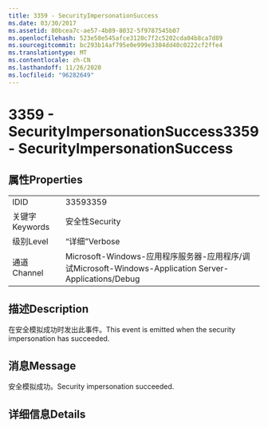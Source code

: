 ```yaml
---
title: 3359 - SecurityImpersonationSuccess
ms.date: 03/30/2017
ms.assetid: 80bcea7c-ae57-4b89-8032-5f9787545b07
ms.openlocfilehash: 523e58e545afce3120c7f2c5202cda04b8ca7d89
ms.sourcegitcommit: bc293b14af795e0e999e3304dd40c0222cf2ffe4
ms.translationtype: MT
ms.contentlocale: zh-CN
ms.lasthandoff: 11/26/2020
ms.locfileid: "96282649"
---
```

# <a name="3359---securityimpersonationsuccess"></a><span data-ttu-id="18f30-102">3359 - SecurityImpersonationSuccess</span><span class="sxs-lookup"><span data-stu-id="18f30-102">3359 - SecurityImpersonationSuccess</span></span>

## <a name="properties"></a><span data-ttu-id="18f30-103">属性</span><span class="sxs-lookup"><span data-stu-id="18f30-103">Properties</span></span>  
  
|||  
|-|-|  
|<span data-ttu-id="18f30-104">ID</span><span class="sxs-lookup"><span data-stu-id="18f30-104">ID</span></span>|<span data-ttu-id="18f30-105">3359</span><span class="sxs-lookup"><span data-stu-id="18f30-105">3359</span></span>|  
|<span data-ttu-id="18f30-106">关键字</span><span class="sxs-lookup"><span data-stu-id="18f30-106">Keywords</span></span>|<span data-ttu-id="18f30-107">安全性</span><span class="sxs-lookup"><span data-stu-id="18f30-107">Security</span></span>|  
|<span data-ttu-id="18f30-108">级别</span><span class="sxs-lookup"><span data-stu-id="18f30-108">Level</span></span>|<span data-ttu-id="18f30-109">“详细”</span><span class="sxs-lookup"><span data-stu-id="18f30-109">Verbose</span></span>|  
|<span data-ttu-id="18f30-110">通道</span><span class="sxs-lookup"><span data-stu-id="18f30-110">Channel</span></span>|<span data-ttu-id="18f30-111">Microsoft-Windows-应用程序服务器-应用程序/调试</span><span class="sxs-lookup"><span data-stu-id="18f30-111">Microsoft-Windows-Application Server-Applications/Debug</span></span>|  
  
## <a name="description"></a><span data-ttu-id="18f30-112">描述</span><span class="sxs-lookup"><span data-stu-id="18f30-112">Description</span></span>  

 <span data-ttu-id="18f30-113">在安全模拟成功时发出此事件。</span><span class="sxs-lookup"><span data-stu-id="18f30-113">This event is emitted when the security impersonation has succeeded.</span></span>  
  
## <a name="message"></a><span data-ttu-id="18f30-114">消息</span><span class="sxs-lookup"><span data-stu-id="18f30-114">Message</span></span>  

 <span data-ttu-id="18f30-115">安全模拟成功。</span><span class="sxs-lookup"><span data-stu-id="18f30-115">Security impersonation succeeded.</span></span>  
  
## <a name="details"></a><span data-ttu-id="18f30-116">详细信息</span><span class="sxs-lookup"><span data-stu-id="18f30-116">Details</span></span>
